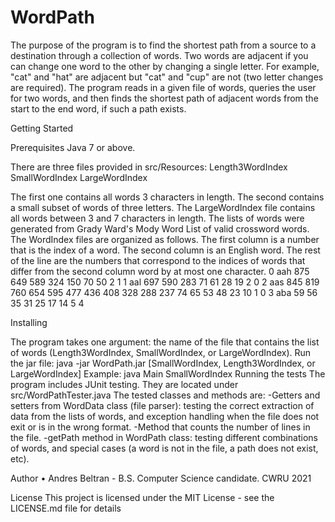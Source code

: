 # WordPath
The purpose of the program is to find the shortest path from a source to a destination through a collection of words. Two words are adjacent if you can change one word to the other by changing a single letter. For example, "cat" and "hat" are adjacent but "cat" and "cup" are not (two letter changes are required). The program reads in a given file of words, queries the user for two words, and then finds the shortest path of adjacent words from the start to the end word, if such a path exists. 

Getting Started

Prerequisites
Java 7 or above.

There are three files provided in src/Resources:
Length3WordIndex
SmallWordIndex
LargeWordIndex

The first one contains all words 3 characters in length. The second contains a small subset of words of three letters. The LargeWordIndex file contains all words between 3 and 7 characters in length. The lists of words were generated from Grady Ward's Mody Word List of valid crossword words.
The WordIndex files are organized as follows. The first column is a number that is the index of a word. The second column is an English word. The rest of the line are the numbers that correspond to the indices of words that differ from the second column word by at most one character. 
0 aah 875 649 589 324 150 70 50 2 1
1 aal 697 590 283 71 61 28 19 2 0
2 aas 845 819 760 654 595 477 436 408 328 288 237 74 65 53 48 23 10 1 0
3 aba 59 56 35 31 25 17 14 5 4

Installing

The program takes one argument: the name of the file that contains the list of words (Length3WordIndex, SmallWordIndex, or LargeWordIndex). Run the jar file:
java -jar WordPath.jar [SmallWordIndex, Length3WordIndex, or LargeWordIndex]
Example:
java Main SmallWordIndex
Running the tests
The program includes JUnit testing. They are located under src/WordPathTester.java
The tested classes and methods are:
-Getters and setters from WordData class (file parser): testing the correct extraction of data from the lists of words, and exception handling when the file does not exit or is in the wrong format.
-Method that counts the number of lines in the file. 
-getPath method in WordPath class: testing different combinations of words, and special cases (a word is not in the file, a path does not exist, etc).


Author
	•	Andres Beltran - B.S. Computer Science candidate. CWRU 2021

License
This project is licensed under the MIT License - see the LICENSE.md file for details
